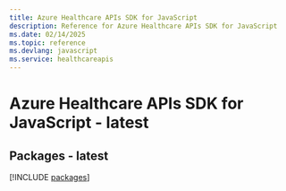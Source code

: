 ```yaml
---
title: Azure Healthcare APIs SDK for JavaScript
description: Reference for Azure Healthcare APIs SDK for JavaScript
ms.date: 02/14/2025
ms.topic: reference
ms.devlang: javascript
ms.service: healthcareapis
---
```

# Azure Healthcare APIs SDK for JavaScript - latest
## Packages - latest
[!INCLUDE [packages](healthcare-apis-index.md)]